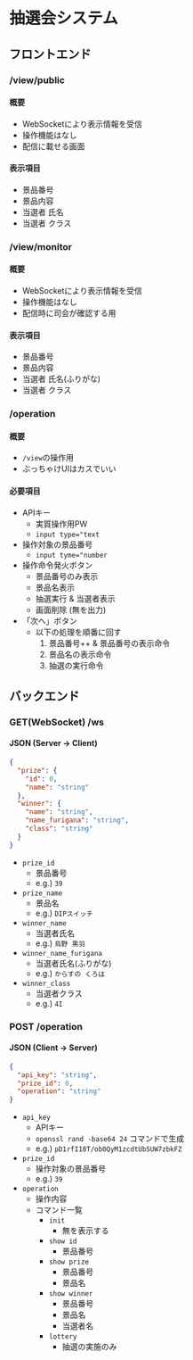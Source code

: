 # 抽選会システム

## フロントエンド

### /view/public

#### 概要

- WebSocketにより表示情報を受信
- 操作機能はなし
- 配信に載せる画面

#### 表示項目

- 景品番号
- 景品内容
- 当選者 氏名
- 当選者 クラス

### /view/monitor

#### 概要

- WebSocketにより表示情報を受信
- 操作機能はなし
- 配信時に司会が確認する用

#### 表示項目

- 景品番号
- 景品内容
- 当選者 氏名(ふりがな)
- 当選者 クラス

### /operation

#### 概要

- `/view`の操作用
- ぶっちゃけUIはカスでいい

#### 必要項目

- APIキー
  - 実質操作用PW
  - `input type="text`
- 操作対象の景品番号
  - `input tyme="number`
- 操作命令発火ボタン
  - 景品番号のみ表示
  - 景品名表示
  - 抽選実行 & 当選者表示
  - 画面削除 (無を出力)
- 「次へ」ボタン
  - 以下の処理を順番に回す
    1. 景品番号++ & 景品番号の表示命令
    2. 景品名の表示命令
    3. 抽選の実行命令

## バックエンド

### GET(WebSocket) /ws

#### JSON (Server -> Client)

```json
{
  "prize": {
    "id": 0,
    "name": "string"
  },
  "winner": {
    "name": "string",
    "name_furigana": "string",
    "class": "string"
  }
}
```

- `prize_id`
  - 景品番号
  - e.g.) `39`
- `prize_name`
  - 景品名
  - e.g.) `DIPスイッチ`
- `winner_name`
  - 当選者氏名
  - e.g.) `烏野 黒羽`
- `winner_name_furigana`
  - 当選者氏名(ふりがな)
  - e.g.) `からすの くろは`
- `winner_class`
  - 当選者クラス
  - e.g.) `4I`

### POST /operation

#### JSON (Client -> Server)

```json
{
  "api_key": "string",
  "prize_id": 0,
  "operation": "string"
}
```

- `api_key`
  - APIキー
  - `openssl rand -base64 24` コマンドで生成
  - e.g.) `pD1rfI18T/ob0QyM1zcdtUbSUW7zbkFZ`
- `prize_id`
  - 操作対象の景品番号
  - e.g.) `39`
- `operation`
  - 操作内容
  - コマンド一覧
    - `init`
      - 無を表示する
    - `show id`
      - 景品番号
    - `show prize`
      - 景品番号
      - 景品名
    - `show winner`
      - 景品番号
      - 景品名
      - 当選者名
    - `lottery`
      - 抽選の実施のみ
